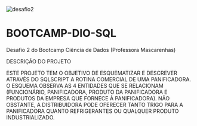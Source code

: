 ![desafio2](https://github.com/anicetoestevam/BOOTCAMP-DIO-SQL/assets/121691977/649c1d10-006d-448d-ae5d-e1993ede82c0)
# BOOTCAMP-DIO-SQL
Desafio 2 do Bootcamp Ciência de Dados (Professora Mascarenhas)

DESCRIÇÃO DO PROJETO

ESTE PROJETO TEM O OBJETIVO DE ESQUEMATIZAR E DESCREVER ATRAVÉS DO SQLSCRIPT A ROTINA COMERCIAL DE UMA PANIFICADORA. O ESQUEMA OBSERVA AS 4 ENTIDADES QUE SE RELACIONAM (FUNCIONÁRIO, PANIFICADORA, PRODUTO DA PANIFICADORA E PRODUTOS DA EMPRESA QUE FORNECE À PANIFICADORA). NÃO OBSTANTE, A DISTRIBUIDORA PODE OFERECER TANTO TRIGO PARA A PANIFICADORA QUANTO REFRIGERANTES OU QUALQUER PRODUTO INDUSTRIALIZADO. 


